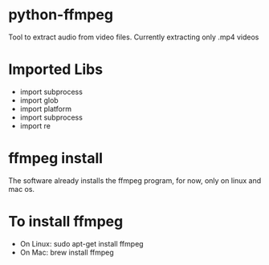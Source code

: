 # python-ffmpeg

Tool to extract audio from video files.
Currently extracting only .mp4 videos

# Imported Libs

- import subprocess
- import glob
- import platform
- import subprocess
- import re

# ffmpeg install

The software already installs the ffmpeg program, for now, only on linux and mac os.

# To install ffmpeg

 - On Linux: sudo apt-get install ffmpeg
 - On Mac: brew install ffmpeg
